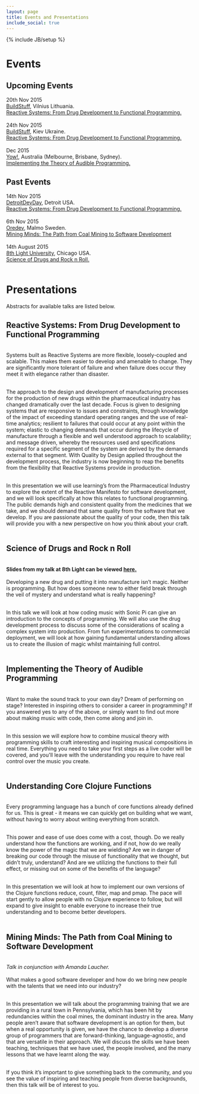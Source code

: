 ```yaml
---
layout: page
title: Events and Presentations
include_social: true
---
```

{% include JB/setup %}

<h1>Events</h1>
  <p><h2>Upcoming Events</h2>
    20th Nov 2015<br><a href="http://buildstuff.lt/">BuildStuff</a>, Vilnius Lithuania.<br>
    <a href="#reactive">Reactive Systems: From Drug Development to Functional Programming.</a><br><br>
    24th Nov 2015<br><a href="http://buildstuff.com.ua/">BuildStuff</a>, Kiev Ukraine.<br>
    <a href="#reactive">Reactive Systems: From Drug Development to Functional Programming.</a><br><br>
    Dec 2015<br><a href="http://yowconference.com.au/">Yow!</a>, Australia (Melbourne, Brisbane, Sydney).<br><a href="#music">Implementing the Theory of Audible Programming.</a>

  <h2>Past Events</h2>
    14th Nov 2015<br><a href="http://detroitdevday.org/">DetroitDevDay</a>, Detroit USA.<br>
    <a href="#reactive">Reactive Systems: From Drug Development to Functional Programming.</a><br><br>
    6th Nov 2015<br><a href = "http://oredev.org/">Oredev</a>, Malmo Sweden.<br>
    <a href="#mined">Mining Minds: The Path from Coal Mining to Software Development<br><br></a>
    14th August 2015<br><a href="https://8thlight.com/">8th Light University</a>, Chicago USA.<br>
    <a href="#science">Science of Drugs and Rock n Roll.</a>
    <br><br>
  </p>



<h1>Presentations</h1>
Abstracts for available talks are listed below.
<a name="reactive"></a>
<p><h2>Reactive Systems: From Drug Development to Functional Programming</h2>
<br>
<!-- <b>Slides from my talk at DetroitDevDay 2015 can be viewed <a href="ReactiveSystems.pdf">here.</a></b><br><br> -->
Systems built as Reactive Systems are more flexible, loosely-coupled and scalable. This makes them easier to develop and amenable to change. They are significantly more tolerant of failure and when failure does occur they meet it with elegance rather than disaster.<br><br>

The approach to the design and development of manufacturing processes for the production of new drugs within the pharmaceutical industry has changed dramatically over the last decade.  Focus is given to designing systems that are responsive to issues and constraints, through knowledge of the impact of exceeding standard operating ranges and the use of real-time analytics; resilient to failures that could occur at any point within the system; elastic to changing demands that occur during the lifecycle of manufacture through a flexible and well understood approach to scalability; and message driven, whereby the resources used and specifications required for a specific segment of the system are derived by the demands external to that segment. With Quality by Design applied throughout the development process, the industry is now beginning to reap the benefits from the flexibility that Reactive Systems provide in production.<br><br>

In this presentation we will use learning’s from the Pharmaceutical Industry to explore the extent of the Reactive Manifesto for software development, and we will look specifically at how this relates to functional programming. The public demands high and consistent quality from the medicines that we take, and we should demand that same quality from the software that we develop. If you are passionate about the quality of your code, then this talk will provide you with a new perspective on how you think about your craft.<br><br>


<a name="science"></a>
<p><h2>Science of Drugs and Rock n Roll</h2>
<br>
<b>Slides from my talk at 8th Light can be viewed <a href="science_drugs_rock_roll.pdf">here.</a></b><br><br>
Developing a new drug and putting it into manufacture isn’t magic.  Neither is programming.  But how does someone new to either field break through the veil of mystery and understand what is really happening?<br><br>

In this talk we will look at how coding music with Sonic Pi can give an introduction to the concepts of programming.  We will also use the drug development process to discuss some of the considerations of scaling a complex system into production.  From fun experimentations to commercial deployment, we will look at how gaining fundamental understanding allows us to create the illusion of magic whilst maintaining full control.<br><br> 

<a name="music"></a>
<p><h2>Implementing the Theory of Audible Programming</h2>
<br>
Want to make the sound track to your own day? Dream of performing on stage? Interested in inspiring others to consider a career in programming? If you answered yes to any of the above, or simply want to find out more about making music with code, then come along and join in.<br><br>

In this session we will explore how to combine musical theory with programming skills to craft interesting and inspiring musical compositions in real time. Everything you need to take your first steps as a live coder will be covered, and you'll leave with the understanding you require to have real control over the music you create.<br><br>

<a name="clojure"></a>
<p><h2>Understanding Core Clojure Functions</h2>
<br>
Every programming language has a bunch of core functions already defined for us. This is great - it means we can quickly get on building what we want, without having to worry about writing everything from scratch.<br><br>

This power and ease of use does come with a cost, though. Do we really understand how the functions are working, and if not, how do we really know the power of the magic that we are wielding? Are we in danger of breaking our code through the misuse of functionality that we thought, but didn’t truly, understand? And are we utilizing the functions to their full effect, or missing out on some of the benefits of the language?<br><br>

In this presentation we will look at how to implement our own versions of the Clojure functions reduce, count, filter, map and pmap. The pace will start gently to allow people with no Clojure experience to follow, but will expand to give insight to enable everyone to increase their true understanding and to become better developers.<br><br>

<a name="mined"></a>
<p><h2>Mining Minds: The Path from Coal Mining to Software Development</h2>
<br>
<i>Talk in conjunction with Amanda Laucher.</i><br><br>
What makes a good software developer and how do we bring new people with the talents that we need into our industry?<br><br>

In this presentation we will talk about the programming training that we are providing in a rural town in Pennsylvania, which has been hit by redundancies within the coal mines, the dominant industry in the area. Many people aren’t aware that software development is an option for them, but when a real opportunity is given, we have the chance to develop a diverse group of programmers that are forward-thinking, language-agnostic, and that are versatile in their approach.  We will discuss the skills we have been teaching, techniques that we have used, the people involved, and the many lessons that we have learnt along the way.<br><br>

If you think it’s important to give something back to the community, and you see the value of inspiring and teaching people from diverse backgrounds, then this talk will be of interest to you.<br><br>


</p>
